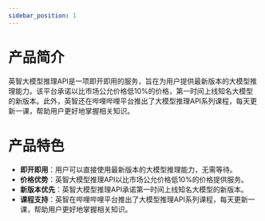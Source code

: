 ```yaml
---
sidebar_position: 1
---
```


# 产品简介

英智大模型推理API是一项即开即用的服务，旨在为用户提供最新版本的大模型推理能力。该平台承诺以比市场公允价格低10%的价格，第一时间上线知名大模型的新版本。此外，英智还在哔哩哔哩平台推出了大模型推理API系列课程，每天更新一课，帮助用户更好地掌握相关知识。

# 产品特色

- **即开即用**：用户可以直接使用最新版本的大模型推理能力，无需等待。
- **价格优势**：英智大模型推理API以比市场公允价格低10%的价格提供服务。
- **新版本优先**：英智大模型推理API承诺第一时间上线知名大模型的新版本。
- **课程支持**：英智在哔哩哔哩平台推出了大模型推理API系列课程，每天更新一课，帮助用户更好地掌握相关知识。
